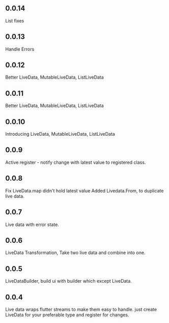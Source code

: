 ## 0.0.14
List fixes

## 0.0.13
Handle Errors

## 0.0.12
Better LiveData, MutableLiveData, ListLiveData

## 0.0.11
Better LiveData, MutableLiveData, ListLiveData

## 0.0.10
Introducing LiveData, MutableLiveData, ListLiveData

## 0.0.9
Active register - notify change with latest value to registered class.

## 0.0.8
Fix LiveData.map didn't hold latest value
Added Livedata.From, to duplicate live data.

## 0.0.7
Live data with error state.

## 0.0.6
LiveData Transformation, 
Take two live data and combine into one.

## 0.0.5
LiveDataBuilder, build ui with builder which except LiveData.

## 0.0.4
Live data wraps flutter streams to make them easy to handle.
just create LiveData for your preferable type and register for changes.

